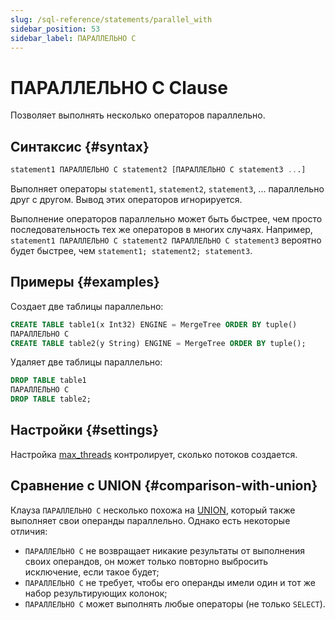 ```yaml
---
slug: /sql-reference/statements/parallel_with
sidebar_position: 53
sidebar_label: ПАРАЛЛЕЛЬНО С
---
```



# ПАРАЛЛЕЛЬНО С Clause

Позволяет выполнять несколько операторов параллельно.

## Синтаксис {#syntax}

``` sql
statement1 ПАРАЛЛЕЛЬНО С statement2 [ПАРАЛЛЕЛЬНО С statement3 ...]
```

Выполняет операторы `statement1`, `statement2`, `statement3`, ... параллельно друг с другом. Вывод этих операторов игнорируется.

Выполнение операторов параллельно может быть быстрее, чем просто последовательность тех же операторов в многих случаях. Например, `statement1 ПАРАЛЛЕЛЬНО С statement2 ПАРАЛЛЕЛЬНО С statement3` вероятно будет быстрее, чем `statement1; statement2; statement3`.

## Примеры {#examples}

Создает две таблицы параллельно:

``` sql
CREATE TABLE table1(x Int32) ENGINE = MergeTree ORDER BY tuple()
ПАРАЛЛЕЛЬНО С
CREATE TABLE table2(y String) ENGINE = MergeTree ORDER BY tuple();
```

Удаляет две таблицы параллельно:

``` sql
DROP TABLE table1
ПАРАЛЛЕЛЬНО С
DROP TABLE table2;
```

## Настройки {#settings}

Настройка [max_threads](../../operations/settings/settings.md#max_threads) контролирует, сколько потоков создается.

## Сравнение с UNION {#comparison-with-union}

Клауза `ПАРАЛЛЕЛЬНО С` несколько похожа на [UNION](select/union.md), который также выполняет свои операнды параллельно. Однако есть некоторые отличия:
- `ПАРАЛЛЕЛЬНО С` не возвращает никакие результаты от выполнения своих операндов, он может только повторно выбросить исключение, если такое будет;
- `ПАРАЛЛЕЛЬНО С` не требует, чтобы его операнды имели один и тот же набор результирующих колонок;
- `ПАРАЛЛЕЛЬНО С` может выполнять любые операторы (не только `SELECT`).

